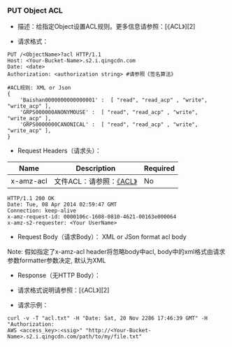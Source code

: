 ### PUT Object ACL

 - 描述：给指定Object设置ACL规则。更多信息请参照：[《ACL》][2]

 - 请求格式：

```http
PUT /<ObjectName>?acl HTTP/1.1
Host: <Your-Bucket-Name>.s2.i.qingcdn.com
Date: <date>
Authorization: <authorization string> #请参照《签名算法》

#ACL规则: XML or Json
{
    'Baishan0000000000000001' :  [ "read", "read_acp" , "write", "write_acp" ],
    'GRPS000000ANONYMOUSE' :  [ "read", "read_acp" , "write", "write_acp" ],
    'GRPS0000000CANONICAL' :  [ "read", "read_acp" , "write", "write_acp" ],
}
```

 - Request Headers（请求头）：

<table class="table table-condensed">
        <thead>
          <tr>
            <th>Name</th>
            <th>Description</th>
            <th>Required</th>
          </tr>
        </thead>
        <tbody>
          <tr>
            <td>x-amz-acl</td>
            <td>
            	文件ACL：请参照：<a href="http://open.baishanstorage.com/?c=doc&a=guide&section=acl">《ACL》</a>
            </td>
            <td>No</td>
          </tr>
        </tbody>
</table>

```http
HTTP/1.1 200 OK
Date: Tue, 08 Apr 2014 02:59:47 GMT
Connection: keep-alive
x-amz-request-id: 0000106c-1608-0810-4621-00163e000064
x-amz-s2-requester: <Your UserName>
```

 - Request Body（请求Body）：
XML or JSon format acl body

Note: 假如指定了x-amz-acl header将忽略body中acl, body中的xml格式由请求参数formatter参数决定, 默认为XML

 - Response（无HTTP Body）：

 - 请求格式说明请参照：[《ACL》][2]

 - 请求示例：

```
curl -v -T "acl.txt" -H "Date: Sat, 20 Nov 2286 17:46:39 GMT" -H "Authorization:
AWS <access_key>:<ssig>" "http://<Your-Bucket-Name>.s2.i.qingcdn.com/path/to/my/file.txt"
```

